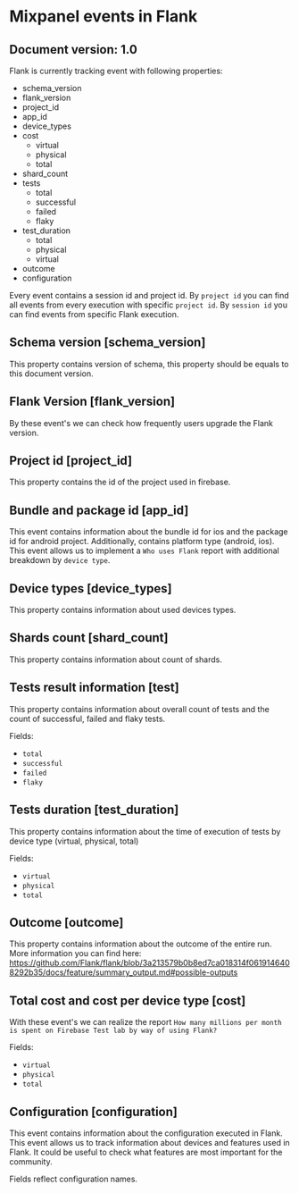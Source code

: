 # Mixpanel events in Flank

## Document version: 1.0

Flank is currently tracking event with following properties:

- schema_version
- flank_version
- project_id
- app_id
- device_types
- cost 
    - virtual
    - physical
    - total
- shard_count
- tests
  - total
  - successful
  - failed
  - flaky
- test_duration 
    - total
    - physical
    - virtual
- outcome 
- configuration

Every event contains a session id and project id. By ```project id``` you can find all events from every execution with specific ```project id```. By ```session id``` you can find events from specific Flank execution.

## Schema version [schema_version]

This property contains version of schema, this property should be equals to this document version.

## Flank Version [flank_version]

By these event's we can check how frequently users upgrade the Flank version.

## Project id [project_id]

This property contains the id of the project used in firebase.

## Bundle and package id [app_id]

This event contains information about the bundle id for ios and the package id for android project. Additionally,
contains platform type (android, ios). This event allows us to implement a ```Who uses Flank``` report with additional breakdown by ```device type```.

## Device types [device_types]

This property contains information about used devices types.

## Shards count [shard_count]

This property contains information about count of shards.

## Tests result information [test]

This property contains information about overall count of tests and the count of successful, failed and flaky tests.

Fields:

- ```total```
- ```successful```
- ```failed```
- ```flaky```

## Tests duration [test_duration]

This property contains information about the time of execution of tests by device type (virtual, physical, total)

Fields:

- ```virtual```
- ```physical```
- ```total```

## Outcome [outcome]

This property contains information about the outcome of the entire run. More information you can find here: https://github.com/Flank/flank/blob/3a213579b0b8ed7ca018314f0619146408292b35/docs/feature/summary_output.md#possible-outputs

## Total cost and cost per device type [cost]

With these event's we can realize the report ```How many millions per month is spent on Firebase Test lab by way of using Flank? ```

Fields:

- ```virtual```
- ```physical```
- ```total```

## Configuration [configuration]

This event contains information about the configuration executed in Flank. This event allows us to
track information about devices and features used in Flank.
It could be useful to check what features are most important for the community.

Fields reflect configuration names.
